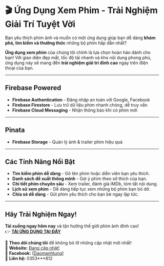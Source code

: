 # 🎬 Ứng Dụng Xem Phim - Trải Nghiệm Giải Trí Tuyệt Vời 

Bạn yêu thích phim ảnh và muốn có một ứng dụng giúp bạn dễ dàng **khám phá, tìm kiếm và thưởng thức** những bộ phim hấp dẫn nhất?  

**Ứng dụng xem phim** của chúng tôi chính là lựa chọn hoàn hảo dành cho bạn! Với giao diện đẹp mắt, tốc độ tải nhanh và kho nội dung phong phú, ứng dụng này sẽ mang đến **trải nghiệm giải trí đỉnh cao** ngay trên điện thoại của bạn.  

---
## Firebase Powered  
+ **Firebase Authentication** - Đăng nhập an toàn với Google, Facebook  
+ **Firebase Firestore** - Lưu trữ dữ liệu phim nhanh chóng, dễ truy vấn  
+ **Firebase Cloud Messaging** - Nhận thông báo khi có phim mới  
---
## Pinata
+ **Firebase Storage** - Quản lý ảnh & trailer phim hiệu quả
---

## Các Tính Năng Nổi Bật  
+ **Tìm kiếm phim dễ dàng** - Gõ tên phim hoặc diễn viên bạn yêu thích.  
+ **Danh sách đề xuất thông minh** - Gợi ý phim theo sở thích của bạn.  
+ **Chi tiết phim chuyên sâu** - Xem trailer, đánh giá IMDb, tóm tắt nội dung.  
+ **Lịch sử xem phim** - Dễ dàng tiếp tục xem những bộ phim bạn bỏ dở.  
+ **Chia sẻ dễ dàng** - Gửi phim yêu thích cho bạn bè ngay lập tức.  

---

## Hãy Trải Nghiệm Ngay!  
**Tải xuống ngay hôm nay** và tận hưởng thế giới phim ảnh đỉnh cao!  
👉 **[TẢI ỨNG DỤNG TẠI ĐÂY](#)**  

🔗 **Theo dõi chúng tôi** để không bỏ lỡ những cập nhật mới nhất!  
🔗 **Website:** [Đang cập nhật!](#)  
🔗 **Facebook:** [[Daomanhtung](https://www.facebook.com/daomanhtung111003)]<br>
🔗 **Liên hệ:** 0353***812  
